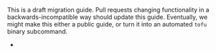 This is a draft migration guide. Pull requests changing functionality in a backwards-incompatible way should update this guide. Eventually, we might make this either a public guide, or turn it into an automated `tofu` binary subcommand.

- <Content>
